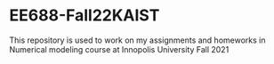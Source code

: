 # EE688-Fall22KAIST
This repository is used to work on my assignments and homeworks in Numerical modeling course at Innopolis University Fall 2021
